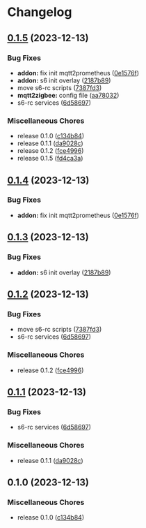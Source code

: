 # Changelog


## [0.1.5](https://github.com/christian-vdz/hassio-mqtt2prometheus-addon/compare/v0.1.4...v0.1.5) (2023-12-13)


### Bug Fixes

* **addon:** fix init mqtt2prometheus ([0e1576f](https://github.com/christian-vdz/hassio-mqtt2prometheus-addon/commit/0e1576fa59ffd9083ac8352283d2b3a23a5dc2f6))
* **addon:** s6 init overlay ([2187b89](https://github.com/christian-vdz/hassio-mqtt2prometheus-addon/commit/2187b89df7d12c627523243a74ad0147210c95a0))
* move s6-rc scripts ([7387fd3](https://github.com/christian-vdz/hassio-mqtt2prometheus-addon/commit/7387fd36ed2d2e99e3f516ca36362ac206f278fe))
* **mqtt2zigbee:** config file ([aa78032](https://github.com/christian-vdz/hassio-mqtt2prometheus-addon/commit/aa7803212238b006c6f7ae2ee58e30b26ff7a6f5))
* s6-rc services ([6d58697](https://github.com/christian-vdz/hassio-mqtt2prometheus-addon/commit/6d586972f59e735146504606aedef47f04412d5c))


### Miscellaneous Chores

* release 0.1.0 ([c134b84](https://github.com/christian-vdz/hassio-mqtt2prometheus-addon/commit/c134b840f9b02d846d9660c02c85a21ed7df81e5))
* release 0.1.1 ([da9028c](https://github.com/christian-vdz/hassio-mqtt2prometheus-addon/commit/da9028c6f936727b59fd89a6105cbb9280acd583))
* release 0.1.2 ([fce4996](https://github.com/christian-vdz/hassio-mqtt2prometheus-addon/commit/fce49965c95a70508c0b15c8d42af369c2e18115))
* release 0.1.5 ([fd4ca3a](https://github.com/christian-vdz/hassio-mqtt2prometheus-addon/commit/fd4ca3af661bd14c2d7b60225d916f8f27f786ab))

## [0.1.4](https://github.com/christian-vdz/hassio-mqtt2prometheus-addon/compare/v0.1.3...v0.1.4) (2023-12-13)


### Bug Fixes

* **addon:** fix init mqtt2prometheus ([0e1576f](https://github.com/christian-vdz/hassio-mqtt2prometheus-addon/commit/0e1576fa59ffd9083ac8352283d2b3a23a5dc2f6))

## [0.1.3](https://github.com/christian-vdz/hassio-mqtt2prometheus-addon/compare/v0.1.2...v0.1.3) (2023-12-13)


### Bug Fixes

* **addon:** s6 init overlay ([2187b89](https://github.com/christian-vdz/hassio-mqtt2prometheus-addon/commit/2187b89df7d12c627523243a74ad0147210c95a0))

## [0.1.2](https://github.com/christian-vdz/hassio-mqtt2prometheus-addon/compare/v0.1.1...v0.1.2) (2023-12-13)


### Bug Fixes

* move s6-rc scripts ([7387fd3](https://github.com/christian-vdz/hassio-mqtt2prometheus-addon/commit/7387fd36ed2d2e99e3f516ca36362ac206f278fe))
* s6-rc services ([6d58697](https://github.com/christian-vdz/hassio-mqtt2prometheus-addon/commit/6d586972f59e735146504606aedef47f04412d5c))


### Miscellaneous Chores

* release 0.1.2 ([fce4996](https://github.com/christian-vdz/hassio-mqtt2prometheus-addon/commit/fce49965c95a70508c0b15c8d42af369c2e18115))

## [0.1.1](https://github.com/christian-vdz/hassio-mqtt2prometheus-addon/compare/v0.1.0...v0.1.1) (2023-12-13)


### Bug Fixes

* s6-rc services ([6d58697](https://github.com/christian-vdz/hassio-mqtt2prometheus-addon/commit/6d586972f59e735146504606aedef47f04412d5c))


### Miscellaneous Chores

* release 0.1.1 ([da9028c](https://github.com/christian-vdz/hassio-mqtt2prometheus-addon/commit/da9028c6f936727b59fd89a6105cbb9280acd583))

## 0.1.0 (2023-12-13)


### Miscellaneous Chores

* release 0.1.0 ([c134b84](https://github.com/christian-vdz/hassio-mqtt2prometheus-addon/commit/c134b840f9b02d846d9660c02c85a21ed7df81e5))
